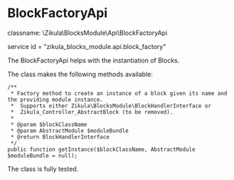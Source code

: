 BlockFactoryApi
===============

classname: \Zikula\BlocksModule\Api\BlockFactoryApi

service id = "zikula_blocks_module.api.block_factory"

The BlockFactoryApi helps with the instantiation of Blocks.

The class makes the following methods available:

    /**
     * Factory method to create an instance of a block given its name and the providing module instance.
     *  Supports either Zikula\BlocksModule\BlockHandlerInterface or
     *  Zikula_Controller_AbstractBlock (to be removed).
     *
     * @param $blockClassName
     * @param AbstractModule $moduleBundle
     * @return BlockHandlerInterface
     */
    public function getInstance($blockClassName, AbstractModule $moduleBundle = null);

The class is fully tested.

